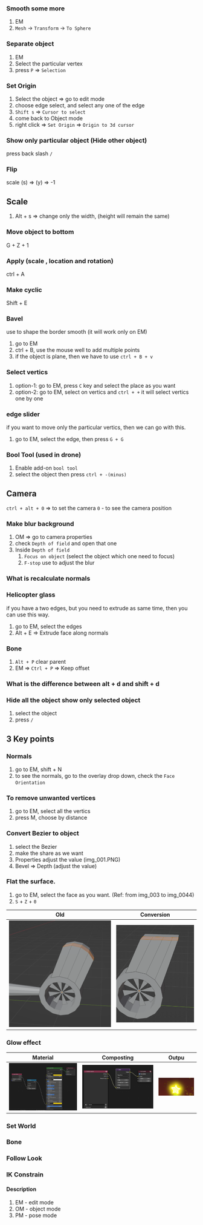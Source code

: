 ### Smooth some more
1. EM
2. `Mesh` -> `Transform` -> `To Sphere`

### Separate object
1. EM
2. Select the particular vertex
3. press `P` => `Selection`

### Set Origin
1. Select the object => go to edit mode
2. choose edge select, and select any one of the edge
3. `Shift s` => `Cursor to select`
4. come back to Object mode
5. right click => `Set Origin` => `Origin to 3d cursor`

### Show only particular object (Hide other object)
press back slash `/`

### Flip
scale (s) => (y) => -1

## Scale
1. Alt + s => change only the width, (height will remain the same)

### Move object to bottom
G + Z + 1

### Apply (scale , location and rotation)
ctrl + A

### Make cyclic
Shift + E

### Bavel
use to shape the border smooth (it will work only on EM)
1. go to EM
2. ctrl + B, use the mouse well to add multiple points
3. if the object is plane, then we have to use `ctrl + B + v`

### Select vertics
1. option-1: go to EM, press `C` key and select the place as you want
2. option-2: go to EM, select on vertics and `ctrl + +` it will select vertics one by one

### edge slider
if you want to move only the particular vertics, then we can go with this.
1. go to EM, select the edge, then press `G + G`

### Bool Tool (used in drone)
1. Enable add-on `bool tool`
2. select the object then press `ctrl + -(minus)`

## Camera
`ctrl + alt + 0` => to set the camera
`0` - to see the camera position
### Make blur background
1. OM => go to camera properties 
2. check `Depth of field` and open that one
3. Inside `Depth of field`
   1. `Focus on object` (select the object which one need to focus)
   2. `F-stop` use to adjust the blur

### What is recalculate normals

### Helicopter glass
if you have a two edges, but you need to extrude as same time, then you can use this way.
1. go to EM, select the edges
2. Alt + E => Extrude face along normals

### Bone
1. `Alt + P` clear parent
2. EM => `Ctrl + P` => Keep offset

### What is the difference between alt + d and shift + d



### Hide all the object show only selected object
1. select the object
2. press `/`


## 3 Key points
### Normals
1. go to EM, shift + N
2. to see the normals, go to the overlay drop down, check the `Face Orientation`

### To remove unwanted vertices
1. go to EM, select all the vertics
2. press M, choose by distance

### Convert Bezier to object
1. select the Bezier
2. make the share as we want
3. Properties adjust the value (img_001.PNG)
4. Bevel => Depth (adjust the value)

[](./img_001.PNG)

### Flat the surface.
1. go to EM, select the face as you want. (Ref: from img_003 to img_0044)
2. `S` + `Z` + `0`

Old             |  Conversion                    
:-------------------------:|:-------------------------:
![](./img_003.PNG)  |  ![](./img_004.PNG) 

### Glow effect
Material             |  Composting                    | Outpu
:-------------------------:|:-------------------------:|:-------------------------:
![](./img_005.PNG)  |  ![](./img_006.PNG) |  ![](./img_007.PNG)

### Set World
[](./img_002.PNG)

### Bone
### Follow Look
[](./img_008.PNG)
### IK Constrain
[](./img_009.PNG)

#### Description
1. EM - edit mode
2. OM - object mode
3. PM - pose mode